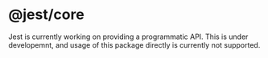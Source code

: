 # <span class="citation" data-cites="jest/core">@jest/core</span>

Jest is currently working on providing a programmatic API. This is under developemnt, and usage of this package directly is currently not supported.

